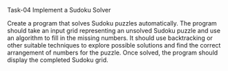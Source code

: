 Task-04
Implement a Sudoku Solver

Create a program that solves Sudoku puzzles automatically.
The program should take an input grid representing an unsolved Sudoku puzzle and use an algorithm to fill in the missing numbers.
It should use backtracking or other suitable techniques to explore possible solutions and find the correct arrangement of numbers for the puzzle.
Once solved, the program should display the completed Sudoku grid.
